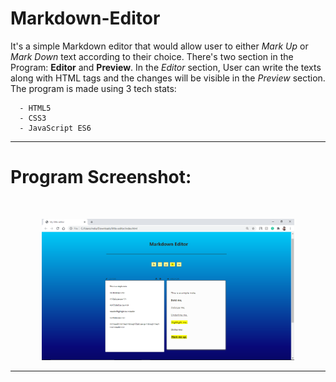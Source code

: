 # Markdown-Editor

It's a simple Markdown editor that would allow user to either _Mark Up_ or _Mark Down_ text according to their choice. There's two section in the Program: __Editor__ and __Preview__. In the _Editor_ section, User can write the texts along with HTML tags and the changes will be visible in the _Preview_ section. The program is made using 3 tech stats:
  ```
    - HTML5
    - CSS3
    - JavaScript ES6
 ```

---

# Program Screenshot:
<br>
<p align="center"><img src="https://github.com/DeepNinja07x/Markdown-Editor/blob/main/Markdown-Editor/Screenshot%20.png" alt="Screenshot" width="80%"></p>

---
